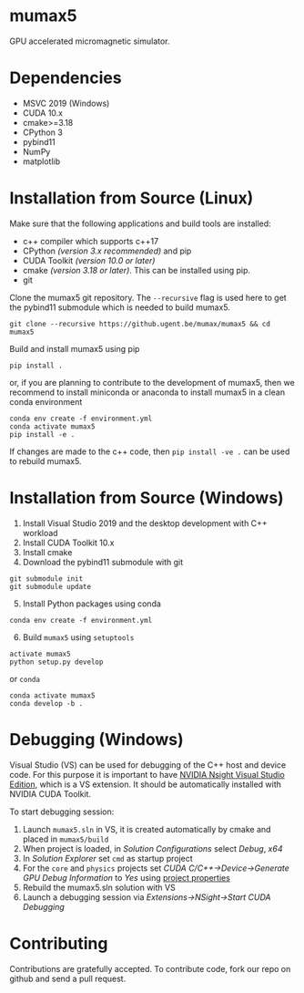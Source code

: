 # mumax5
GPU accelerated micromagnetic simulator.

# Dependencies

* MSVC 2019 (Windows)
* CUDA 10.x
* cmake>=3.18
* CPython 3
* pybind11
* NumPy
* matplotlib

# Installation from Source (Linux)

Make sure that the following applications and build tools are installed:
* c++ compiler which supports c++17
* CPython *(version 3.x recommended)* and pip 
* CUDA Toolkit *(version 10.0 or later)*
* cmake *(version 3.18 or later)*. This can be installed using pip.
* git

Clone the mumax5 git repository. The `--recursive` flag is used here to get the pybind11 submodule which is needed to build mumax5.
```
git clone --recursive https://github.ugent.be/mumax/mumax5 && cd mumax5
```
Build and install mumax5 using pip
```
pip install .
```
or, if you are planning to contribute to the development of mumax5, then we recommend to install miniconda or anaconda to install mumax5 in a clean conda environment
```
conda env create -f environment.yml
conda activate mumax5
pip install -e .
```
If changes are made to the c++ code, then `pip install -ve .` can be used to rebuild mumax5.

# Installation from Source (Windows)

1. Install Visual Studio 2019 and the desktop development with C++ workload
2. Install CUDA Toolkit 10.x
3. Install cmake
4. Download the pybind11 submodule with git
```
git submodule init
git submodule update
```
5. Install Python packages using conda
```
conda env create -f environment.yml
```
6. Build `mumax5` using `setuptools`
```
activate mumax5
python setup.py develop
```
or `conda`
```
conda activate mumax5
conda develop -b .
```

# Debugging (Windows)

Visual Studio (VS) can be used for debugging of the C++ host and device code. For this purpose it is important to have [NVIDIA Nsight Visual Studio Edition](https://docs.nvidia.com/gameworks/index.html#developertools/desktop/nsight/nvidia_nsight.htm), which is a VS extension. It should be automatically installed with NVIDIA CUDA Toolkit.

To start debugging session:

1. Launch `mumax5.sln` in VS, it is created automatically by cmake and placed in `mumax5/build`
2. When project is loaded, in *Solution Configurations* select *Debug*, *x64*
3. In *Solution Explorer* set `cmd` as startup project
4. For the `core` and `physics` projects set *CUDA C/C++->Device->Generate GPU Debug Information* to *Yes* using [project properties](https://docs.nvidia.com/nsight-visual-studio-edition/2020.2/cuda-build-run/index.html)
5. Rebuild the mumax5.sln solution with VS
6. Launch a debugging session via *Extensions->NSight->Start CUDA Debugging*


# Contributing
Contributions are gratefully accepted. To contribute code, fork our repo on github and send a pull request.
